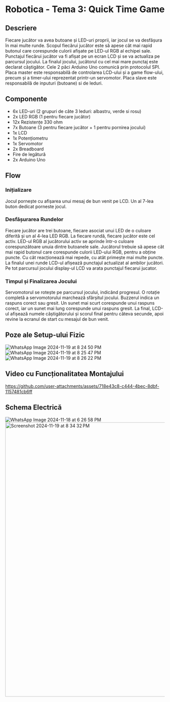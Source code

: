 # Robotica - Tema 3: Quick Time Game

## Descriere
Fiecare jucător va avea butoane și LED-uri proprii, iar jocul se va desfășura în mai multe runde. Scopul fiecărui jucător este să apese cât mai rapid butonul care corespunde culorii afișate pe LED-ul RGB al echipei sale. Punctajul fiecărui jucător va fi afișat pe un ecran LCD și se va actualiza pe parcursul jocului. La finalul jocului, jucătorul cu cel mai mare punctaj este declarat câștigător. Cele 2 păci Arduino Uno comunică prin protocolul SPI. Placa master este responsabilă de controlarea LCD-ului și a game flow-ului, precum și a timer-ului reprezentat printr-un servomotor. Placa slave este responsabilă de inputuri (butoane) si de leduri.

## Componente
* 6x LED-uri (2 grupuri de câte 3 leduri: albastru, verde si rosu)
* 2x LED RGB (1 pentru fiecare jucător)
* 12x Rezistențe 330 ohm
* 7x Butoane (3 pentru fiecare jucător + 1 pentru pornirea jocului)
* 1x LCD
* 1x Potențiometru
* 1x Servomotor
* 2x Breadboard
* Fire de legătură
* 2x Arduino Uno

## Flow
### Inițializare
Jocul pornește cu afișarea unui mesaj de bun venit pe LCD. Un al 7-lea buton dedicat porneste jocul.

### Desfășurarea Rundelor
Fiecare jucător are trei butoane, fiecare asociat unui LED de o culoare diferită și un al 4-lea LED RGB.
La fiecare rundă, fiecare jucător este cel activ.
LED-ul RGB al jucătorului activ se aprinde într-o culoare corespunzătoare unuia dintre butoanele sale. Jucătorul trebuie să apese cât mai rapid butonul care corespunde culorii LED-ului RGB, pentru a obține puncte. Cu cât reacționează mai repede, cu atât primește mai multe puncte.
La finalul unei runde LCD-ul afișează punctajul actualizat al ambilor jucători.
Pe tot parcursul jocului display-ul LCD va arata punctajul fiecarui jucator.

### Timpul și Finalizarea Jocului
Servomotorul se rotește pe parcursul jocului, indicând progresul. O rotație completă a servomotorului marchează sfârșitul jocului.
Buzzerul indica un raspuns corect sau gresit. Un sunet mai scurt corespunde unui raspuns corect, iar un sunet mai lung corespunde unui raspuns gresit.
La final, LCD-ul afișează numele câștigătorului și scorul final pentru câteva secunde, apoi revine la ecranul de start cu mesajul de bun venit.

## Poze ale Setup-ului Fizic
![WhatsApp Image 2024-11-19 at 8 24 50 PM](https://github.com/user-attachments/assets/777c472e-7e0c-4267-a151-a3edfb000604)
![WhatsApp Image 2024-11-19 at 8 25 47 PM](https://github.com/user-attachments/assets/beac6c5e-cc81-44ae-b61e-9f6582a540ca)
![WhatsApp Image 2024-11-19 at 8 26 22 PM](https://github.com/user-attachments/assets/fb492e5e-eaae-4c6a-8189-b85b8ae99ca3)

## Video cu Funcționalitatea Montajului
https://github.com/user-attachments/assets/718e43c8-c444-4bec-8dbf-1157481cb6ff

## Schema Electrică
![WhatsApp Image 2024-11-18 at 6 26 58 PM](https://github.com/user-attachments/assets/6be75af4-7395-41cc-96a4-96f9bcd5c313)
<img width="867" alt="Screenshot 2024-11-19 at 8 34 32 PM" src="https://github.com/user-attachments/assets/72aea055-93ee-4455-9605-726f9204caea">












